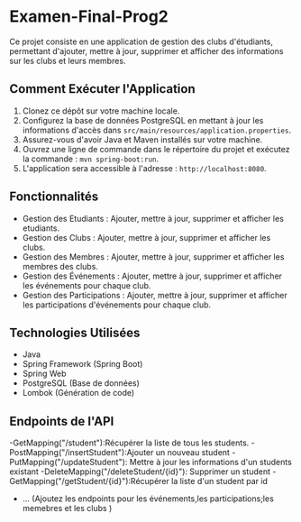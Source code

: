 # Examen-Final-Prog2
Ce projet consiste en une application de gestion des clubs d'étudiants, permettant d'ajouter, mettre à jour, supprimer et afficher des informations sur les clubs et leurs membres.

## Comment Exécuter l'Application

1. Clonez ce dépôt sur votre machine locale.
2. Configurez la base de données PostgreSQL en mettant à jour les informations d'accès dans `src/main/resources/application.properties`.
3. Assurez-vous d'avoir Java et Maven installés sur votre machine.
4. Ouvrez une ligne de commande dans le répertoire du projet et exécutez la commande : `mvn spring-boot:run`.
5. L'application sera accessible à l'adresse : `http://localhost:8080`.

## Fonctionnalités
- Gestion des Etudiants : Ajouter, mettre à jour, supprimer et afficher les etudiants.
- Gestion des Clubs : Ajouter, mettre à jour, supprimer et afficher les clubs.
- Gestion des Membres : Ajouter, mettre à jour, supprimer et afficher les membres des clubs.
- Gestion des Événements : Ajouter, mettre à jour, supprimer et afficher les événements pour chaque club.
- Gestion des Participations : Ajouter, mettre à jour, supprimer et afficher les participations d'événements pour chaque club.

## Technologies Utilisées
- Java
- Spring Framework (Spring Boot)
- Spring Web
- PostgreSQL (Base de données)
- Lombok (Génération de code)

## Endpoints de l'API
-GetMapping("/student"):Récupérer la liste de tous les students.
-PostMapping("/insertStudent"):Ajouter un nouveau student
-PutMapping("/updateStudent"): Mettre à jour les informations d'un students existant
-DeleteMapping("/deleteStudent/{id}"): Supprimer un student
-GetMapping("/getStudent/{id}"):Récupérer la liste d'un student par id

- ... (Ajoutez les endpoints pour les événements,les participations;les memebres et les clubs )

